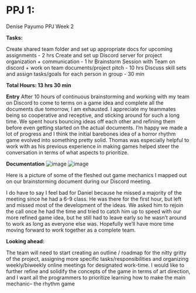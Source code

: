 # PPJ 1: 
Denise Payumo PPJ Week 2

**Tasks:**

Create shared team folder and set up appropriate docs for upcoming assignments - 2 hrs
Create and set up Discord server for project organization + communication  - 1 hr
Brainstorm Session with Team on discord + work on team documents/project pitch - 10 hrs
Discuss skill sets and assign tasks/goals for each person in group - 30 min

**Total Hours: 13 hrs 30 min**

**Entry** 
After 10 hours of continuous brainstorming and working with my team on Discord to come to terms on a game idea and complete all the documents due tomorrow, I am exhausted. I appreciate my teammates being so cooperative and receptive, and sticking around for such a long time. We spent hours bouncing ideas off each other and refining them before even getting started on the actual documents. I’m happy we made a lot of progress and I think the initial barebones idea of a horror rhythm game evolved into something pretty solid. Thomas was especially helpful to work with as his previous experience in making games helped steer the conversation in terms of what aspects to prioritize. 

**Documentation**
![image](https://github.com/user-attachments/assets/db23fb86-a3eb-4930-8b4d-a411e29720ec)
![image](https://github.com/user-attachments/assets/1dc5025c-a268-4947-9959-11d5512e89c4)



Here is a picture of some of the fleshed out game mechanics I mapped out on our brainstorming document during our Discord meeting. 

I do have to say I feel bad for Daniel because he missed a majority of the meeting since he had a 6-9 class. He was there for the first hour, but left and missed most of the development of the ideas. We asked him to rejoin the call once he had the time and tried to catch him up to speed with our more refined game idea, but he still had to leave early so he wasn’t around to work as long as everyone else was. Hopefully we’ll have more time moving forward to work together as a complete team.

**Looking ahead:**

The team will need to start creating an outline / roadmap for the nitty gritty of the project, assigning more specific tasks/responsibilities and organizing weekly/biweekly online meetings for designated work-time. 
I would like to further refine and solidify the concepts of the game in terms of art direction, and I want all the programmers to prioritize learning how to make the main mechanic– the rhythm game
